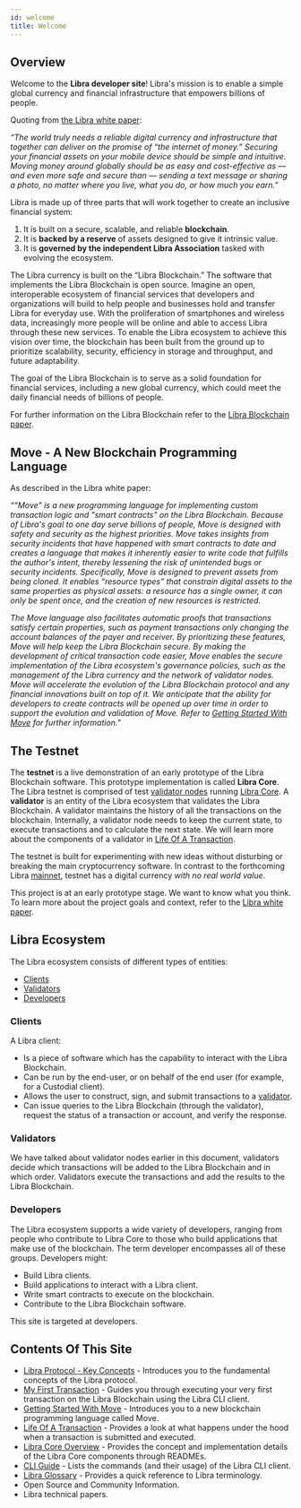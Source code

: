 ```yaml
---
id: welcome
title: Welcome
---
```


## Overview

Welcome to the **Libra developer site**! Libra's mission is to enable a simple global currency and financial infrastructure that empowers billions of people.

Quoting from [the Libra white paper]():

_“The world truly needs a reliable digital currency and infrastructure that together can deliver on the promise of “the internet of money.” Securing your financial assets on your mobile device should be simple and intuitive. Moving money around globally should be as easy and cost-effective as — and even more safe and secure than — sending a text message or sharing a photo, no matter where you live, what you do, or how much you earn."_

Libra is made up of three parts that will work together to create an inclusive financial system:

1. It is built on a secure, scalable, and reliable **blockchain**.
1. It is **backed by a reserve** of assets designed to give it intrinsic value.
1. It is **governed by the independent Libra Association** tasked with evolving the ecosystem.

The Libra currency is built on the “Libra Blockchain.” The software that implements the Libra Blockchain is open source. Imagine an open, interoperable ecosystem of financial services that developers and organizations will build to help people and businesses hold and transfer Libra for everyday use. With the proliferation of smartphones and wireless data, increasingly more people will be online and able to access Libra through these new services. To enable the Libra ecosystem to achieve this vision over time, the blockchain has been built from the ground up to prioritize scalability, security, efficiency in storage and throughput, and future adaptability.

The goal of the Libra Blockchain is to serve as a solid foundation for financial services, including a new global currency, which could meet the daily financial needs of billions of people. 

For further information on the Libra Blockchain refer to the [Libra Blockchain paper]().

## Move - A New Blockchain Programming Language

As described in the Libra white paper:

_““Move” is a new programming language for implementing custom transaction logic and "smart contracts" on the Libra Blockchain. Because of Libra's goal to one day serve billions of people, Move is designed with safety and security as the highest priorities. Move takes insights from security incidents that have happened with smart contracts to date and creates a language that makes it inherently easier to write code that fulfills the author's intent, thereby lessening the risk of unintended bugs or security incidents. Specifically, Move is designed to prevent assets from being cloned. It enables “resource types” that constrain digital assets to the same properties as physical assets: a resource has a single owner, it can only be spent once, and the creation of new resources is restricted._ 

_The Move language also facilitates automatic proofs that transactions satisfy certain properties, such as payment transactions only changing the account balances of the payer and receiver. By prioritizing these features, Move will help keep the Libra Blockchain secure. By making the development of critical transaction code easier, Move enables the secure implementation of the Libra ecosystem's governance policies, such as the management of the Libra currency and the network of validator nodes. Move will accelerate the evolution of the Libra Blockchain protocol and any financial innovations built on top of it. We anticipate that the ability for developers to create contracts will be opened up over time in order to support the evolution and validation of Move. Refer to [Getting Started With Move]() for further information."_

## The Testnet

The **testnet** is a live demonstration of an early prototype of the Libra Blockchain software. This prototype implementation is called **Libra Core**. The Libra testnet is comprised of test [validator nodes](reference/glossary/#validator-node) running [Libra Core](reference/glossary/#libra-core). A **validator** is an entity of the Libra ecosystem that validates the Libra Blockchain. A validator maintains the history of all the transactions on the blockchain. Internally, a validator node needs to keep the current state, to execute transactions and to calculate the next state. We will learn more about the components of a validator in [Life Of A Transaction]().

The testnet is built for experimenting with new ideas without disturbing or breaking the main cryptocurrency software. In contrast to the forthcoming Libra [mainnet](reference/glossary/#mainnet), testnet has a digital currency _with no real world value_.

This project is at an early prototype stage. We want to know what you think. To learn more about the project goals and context, refer to the [Libra white paper](). 

## Libra Ecosystem

The Libra ecosystem consists of different types of entities:

* [Clients](#clients)
* [Validators](#validators)
* [Developers](#developers)

### Clients

A Libra client:

* Is a piece of software which has the capability to interact with the Libra Blockchain. 
* Can be run by the end-user, or on behalf of the end user (for example, for a Custodial client). 
* Allows the user to construct, sign, and submit transactions to a [validator](reference/glossary/#validator-node).
* Can issue queries to the Libra Blockchain (through the validator), request the status of a transaction or account, and verify the response. 

### Validators  

We have talked about validator nodes earlier in this document, validators decide which transactions will be added to the Libra Blockchain and in which order. Validators execute the transactions and add the results to the Libra Blockchain. 

### Developers

The Libra ecosystem supports a wide variety of developers, ranging from people who contribute to Libra Core to those who build applications that make use of the blockchain. The term developer encompasses all of these groups. Developers might:

* Build Libra clients.
* Build applications to interact with a Libra client.
* Write smart contracts to execute on the blockchain.
* Contribute to the Libra Blockchain software.

This site is targeted at developers.

## Contents Of This Site

* [Libra Protocol - Key Concepts](libra-protocol) - Introduces you to the fundamental concepts of the Libra protocol.
* [My First Transaction](my-first-transaction) - Guides you through executing your very first transaction on the Libra Blockchain using the Libra CLI client.
* [Getting Started With Move](move-getting-started) - Introduces you to a new blockchain programming language called Move.
* [Life Of A Transaction](life-of-a-transaction) - Provides a look at what happens under the hood when a transaction is submitted and executed.
* [Libra Core Overview](libra-core-overview) - Provides the concept and implementation details of the Libra Core components through READMEs.
* [CLI Guide](libra-cli) - Lists the commands (and their usage) of the Libra CLI client.
* [Libra Glossary](reference/glossary) - Provides a quick reference to Libra terminology.
* Open Source and Community Information.
* Libra technical papers.
